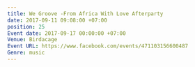 ```yaml
---
title: We Groove -From Africa With Love Afterparty
date: 2017-09-11 09:08:00 +07:00
position: 25
Event date: 2017-09-17 00:00:00 +07:00
Venue: Birdacage
Event URL: https://www.facebook.com/events/471103156600487
Genre: music
---
```


